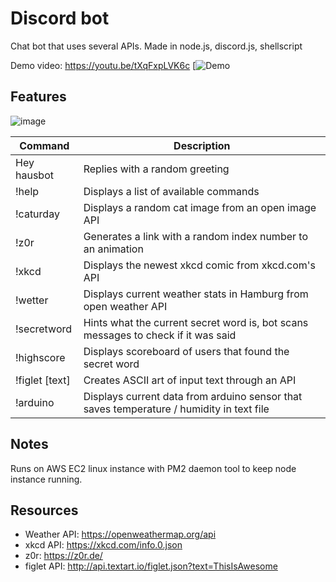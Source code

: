 # Discord bot  

Chat bot that uses several APIs. Made in node.js, discord.js, shellscript

Demo video: https://youtu.be/tXqFxpLVK6c
[![Demo]([(https://youtu.be/tXqFxpLVK6c)](https://i.postimg.cc/SRPD78rM/Screenshot-1021.png))

Features
---------

![image](https://i.postimg.cc/BvZ89mM4/commands.png) 



Command  | Description
------------- | -------------
Hey hausbot  | Replies with a random greeting
!help  | Displays a list of available commands
!caturday | Displays a random cat image from an open image API
!z0r | Generates a link with a random index number to an animation
!xkcd | Displays the newest xkcd comic from xkcd.com's API
!wetter | Displays current weather stats in Hamburg from open weather API
!secretword | Hints what the current secret word is, bot scans messages to check if it was said
!highscore | Displays scoreboard of users that found the secret word
!figlet [text] | Creates ASCII art of input text through an API
!arduino | Displays current data from arduino sensor that saves temperature / humidity in text file

Notes
--------
Runs on AWS EC2 linux instance with PM2 daemon tool to keep node instance running. 

Resources
---------

* Weather API: https://openweathermap.org/api
* xkcd API: https://xkcd.com/info.0.json
* z0r: https://z0r.de/
* figlet API: http://api.textart.io/figlet.json?text=ThisIsAwesome
